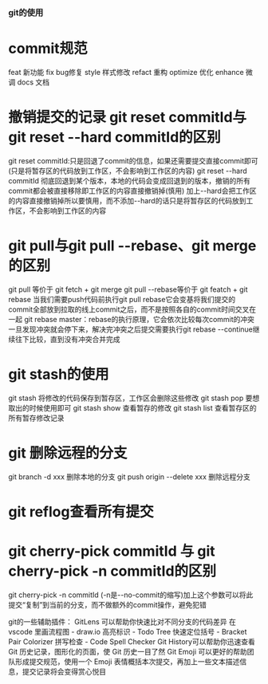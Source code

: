 ### git的使用

# commit规范
feat  新功能
fix  bug修复
style  样式修改
refact  重构
optimize  优化
enhance  微调
docs  文档

# 撤销提交的记录 git reset commitId与 git reset --hard commitId的区别
git reset commitId:只是回退了commit的信息，如果还需要提交直接commit即可(只是将暂存区的代码放到工作区，不会影响到工作区的内容)
git reset --hard commitId 彻底回退到某个版本，本地的代码会变成回退到的版本，撤销的所有commit都会被直接移除即工作区的内容直接撤销掉(慎用)
加上--hard会把工作区的内容直接撤销掉所以要慎用，而不添加--hard的话只是将暂存区的代码放到工作区，不会影响到工作区的内容

# git pull与git pull --rebase、git merge的区别
git pull 等价于 git fetch + git merge
git pull --rebase等价于 git featch + git rebase
当我们需要push代码前执行git pull rebase它会变基将我们提交的commit全部放到拉取的线上commit之后，而不是按照各自的commit时间交叉在一起
git rebase master：rebase的执行原理，它会依次比较每次commit的冲突一旦发现冲突就会停下来，解决完冲突之后提交需要执行git rebase --continue继续往下比较，直到没有冲突合并完成

# git stash的使用
git stash 将修改的代码保存到暂存区，工作区会删除这些修改
git stash pop 要想取出的时候使用即可
git stash show 查看暂存的修改
git stash list 查看暂存区的所有暂存修改记录

# git 删除远程的分支
git branch -d xxx 删除本地的分支
git push origin --delete xxx 删除远程分支

# git reflog查看所有提交

# git cherry-pick commitId 与 git cherry-pick -n commitId的区别

git cherry-pick -n commitId (-n是--no-commit的缩写)加上这个参数可以将此提交“复制”到当前的分支，而不做额外的commit操作，避免犯错

git的一些辅助插件：
GitLens 可以帮助你快速比对不同分支的代码差异
在 vscode 里画流程图 - draw.io
高亮标识 - Todo Tree
快速定位括号 - Bracket Pair Colorizer
拼写检查 - Code Spell Checker
Git History可以帮助你迅速查看 Git 历史记录，图形化的页面，使 Git 历史一目了然
Git Emoji 可以更好的帮助团队形成提交规范，使用一个 Emoji 表情概括本次提交，再加上一些文本描述信息，提交记录将会变得赏心悦目